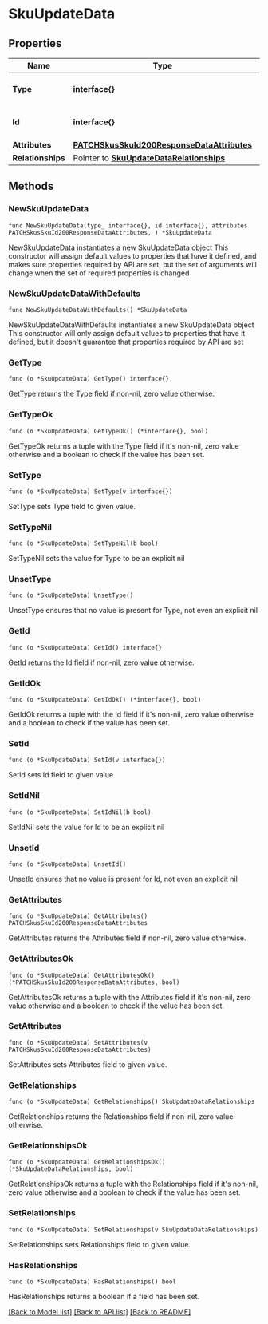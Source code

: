 # SkuUpdateData

## Properties

Name | Type | Description | Notes
------------ | ------------- | ------------- | -------------
**Type** | **interface{}** | The resource&#39;s type | 
**Id** | **interface{}** | The resource&#39;s id | 
**Attributes** | [**PATCHSkusSkuId200ResponseDataAttributes**](PATCHSkusSkuId200ResponseDataAttributes.md) |  | 
**Relationships** | Pointer to [**SkuUpdateDataRelationships**](SkuUpdateDataRelationships.md) |  | [optional] 

## Methods

### NewSkuUpdateData

`func NewSkuUpdateData(type_ interface{}, id interface{}, attributes PATCHSkusSkuId200ResponseDataAttributes, ) *SkuUpdateData`

NewSkuUpdateData instantiates a new SkuUpdateData object
This constructor will assign default values to properties that have it defined,
and makes sure properties required by API are set, but the set of arguments
will change when the set of required properties is changed

### NewSkuUpdateDataWithDefaults

`func NewSkuUpdateDataWithDefaults() *SkuUpdateData`

NewSkuUpdateDataWithDefaults instantiates a new SkuUpdateData object
This constructor will only assign default values to properties that have it defined,
but it doesn't guarantee that properties required by API are set

### GetType

`func (o *SkuUpdateData) GetType() interface{}`

GetType returns the Type field if non-nil, zero value otherwise.

### GetTypeOk

`func (o *SkuUpdateData) GetTypeOk() (*interface{}, bool)`

GetTypeOk returns a tuple with the Type field if it's non-nil, zero value otherwise
and a boolean to check if the value has been set.

### SetType

`func (o *SkuUpdateData) SetType(v interface{})`

SetType sets Type field to given value.


### SetTypeNil

`func (o *SkuUpdateData) SetTypeNil(b bool)`

 SetTypeNil sets the value for Type to be an explicit nil

### UnsetType
`func (o *SkuUpdateData) UnsetType()`

UnsetType ensures that no value is present for Type, not even an explicit nil
### GetId

`func (o *SkuUpdateData) GetId() interface{}`

GetId returns the Id field if non-nil, zero value otherwise.

### GetIdOk

`func (o *SkuUpdateData) GetIdOk() (*interface{}, bool)`

GetIdOk returns a tuple with the Id field if it's non-nil, zero value otherwise
and a boolean to check if the value has been set.

### SetId

`func (o *SkuUpdateData) SetId(v interface{})`

SetId sets Id field to given value.


### SetIdNil

`func (o *SkuUpdateData) SetIdNil(b bool)`

 SetIdNil sets the value for Id to be an explicit nil

### UnsetId
`func (o *SkuUpdateData) UnsetId()`

UnsetId ensures that no value is present for Id, not even an explicit nil
### GetAttributes

`func (o *SkuUpdateData) GetAttributes() PATCHSkusSkuId200ResponseDataAttributes`

GetAttributes returns the Attributes field if non-nil, zero value otherwise.

### GetAttributesOk

`func (o *SkuUpdateData) GetAttributesOk() (*PATCHSkusSkuId200ResponseDataAttributes, bool)`

GetAttributesOk returns a tuple with the Attributes field if it's non-nil, zero value otherwise
and a boolean to check if the value has been set.

### SetAttributes

`func (o *SkuUpdateData) SetAttributes(v PATCHSkusSkuId200ResponseDataAttributes)`

SetAttributes sets Attributes field to given value.


### GetRelationships

`func (o *SkuUpdateData) GetRelationships() SkuUpdateDataRelationships`

GetRelationships returns the Relationships field if non-nil, zero value otherwise.

### GetRelationshipsOk

`func (o *SkuUpdateData) GetRelationshipsOk() (*SkuUpdateDataRelationships, bool)`

GetRelationshipsOk returns a tuple with the Relationships field if it's non-nil, zero value otherwise
and a boolean to check if the value has been set.

### SetRelationships

`func (o *SkuUpdateData) SetRelationships(v SkuUpdateDataRelationships)`

SetRelationships sets Relationships field to given value.

### HasRelationships

`func (o *SkuUpdateData) HasRelationships() bool`

HasRelationships returns a boolean if a field has been set.


[[Back to Model list]](../README.md#documentation-for-models) [[Back to API list]](../README.md#documentation-for-api-endpoints) [[Back to README]](../README.md)


